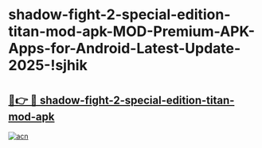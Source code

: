 # shadow-fight-2-special-edition-titan-mod-apk-MOD-Premium-APK-Apps-for-Android-Latest-Update-2025-!sjhik

# <h2><a href="https://suvavm.esa.edu.pl?title=shadow-fight-2-special-edition-titan-mod-apk&ref=sjhik">🔗👉 🔴 shadow-fight-2-special-edition-titan-mod-apk</a></h2>

[![acn](https://github.com/user-attachments/assets/0f9c940e-d8b0-45ae-aac7-cd30a18b3e1c)](https://suvavm.esa.edu.pl?title=shadow-fight-2-special-edition-titan-mod-apk&ref=sjhik)

